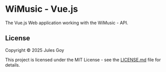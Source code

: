 # WiMusic - Vue.js

The Vue.js Web application working with the WiMusic - API.

## License

Copyright © 2025 Jules Goy

This project is licensed under the MIT License - see the [LICENSE.md](LICENSE.md) file for details.
